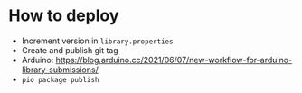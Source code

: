 # How to deploy

- Increment version in `library.properties`
- Create and publish git tag
- Arduino: https://blog.arduino.cc/2021/06/07/new-workflow-for-arduino-library-submissions/
- `pio package publish`
